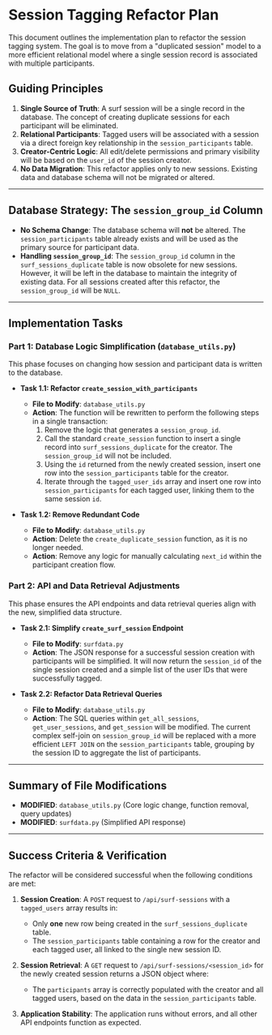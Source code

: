 # Session Tagging Refactor Plan

This document outlines the implementation plan to refactor the session tagging system. The goal is to move from a "duplicated session" model to a more efficient relational model where a single session record is associated with multiple participants.

## Guiding Principles

1.  **Single Source of Truth**: A surf session will be a single record in the database. The concept of creating duplicate sessions for each participant will be eliminated.
2.  **Relational Participants**: Tagged users will be associated with a session via a direct foreign key relationship in the `session_participants` table.
3.  **Creator-Centric Logic**: All edit/delete permissions and primary visibility will be based on the `user_id` of the session creator.
4.  **No Data Migration**: This refactor applies only to new sessions. Existing data and database schema will not be migrated or altered.

---

## Database Strategy: The `session_group_id` Column

-   **No Schema Change**: The database schema will **not** be altered. The `session_participants` table already exists and will be used as the primary source for participant data.
-   **Handling `session_group_id`**: The `session_group_id` column in the `surf_sessions_duplicate` table is now obsolete for new sessions. However, it will be left in the database to maintain the integrity of existing data. For all sessions created after this refactor, the `session_group_id` will be `NULL`.

---

## Implementation Tasks

### Part 1: Database Logic Simplification (`database_utils.py`)

This phase focuses on changing how session and participant data is written to the database.

-   **Task 1.1: Refactor `create_session_with_participants`**
    -   **File to Modify**: `database_utils.py`
    -   **Action**: The function will be rewritten to perform the following steps in a single transaction:
        1.  Remove the logic that generates a `session_group_id`.
        2.  Call the standard `create_session` function to insert a single record into `surf_sessions_duplicate` for the creator. The `session_group_id` will not be included.
        3.  Using the `id` returned from the newly created session, insert one row into the `session_participants` table for the creator.
        4.  Iterate through the `tagged_user_ids` array and insert one row into `session_participants` for each tagged user, linking them to the same session `id`.

-   **Task 1.2: Remove Redundant Code**
    -   **File to Modify**: `database_utils.py`
    -   **Action**: Delete the `create_duplicate_session` function, as it is no longer needed.
    -   **Action**: Remove any logic for manually calculating `next_id` within the participant creation flow.

### Part 2: API and Data Retrieval Adjustments

This phase ensures the API endpoints and data retrieval queries align with the new, simplified data structure.

-   **Task 2.1: Simplify `create_surf_session` Endpoint**
    -   **File to Modify**: `surfdata.py`
    -   **Action**: The JSON response for a successful session creation with participants will be simplified. It will now return the `session_id` of the single session created and a simple list of the user IDs that were successfully tagged.

-   **Task 2.2: Refactor Data Retrieval Queries**
    -   **File to Modify**: `database_utils.py`
    -   **Action**: The SQL queries within `get_all_sessions`, `get_user_sessions`, and `get_session` will be modified. The current complex self-join on `session_group_id` will be replaced with a more efficient `LEFT JOIN` on the `session_participants` table, grouping by the session ID to aggregate the list of participants.

---

## Summary of File Modifications

-   **MODIFIED**: `database_utils.py` (Core logic change, function removal, query updates)
-   **MODIFIED**: `surfdata.py` (Simplified API response)

---

## Success Criteria & Verification

The refactor will be considered successful when the following conditions are met:

1.  **Session Creation**: A `POST` request to `/api/surf-sessions` with a `tagged_users` array results in:
    -   Only **one** new row being created in the `surf_sessions_duplicate` table.
    -   The `session_participants` table containing a row for the creator and each tagged user, all linked to the single new session ID.

2.  **Session Retrieval**: A `GET` request to `/api/surf-sessions/<session_id>` for the newly created session returns a JSON object where:
    -   The `participants` array is correctly populated with the creator and all tagged users, based on the data in the `session_participants` table.

3.  **Application Stability**: The application runs without errors, and all other API endpoints function as expected.
